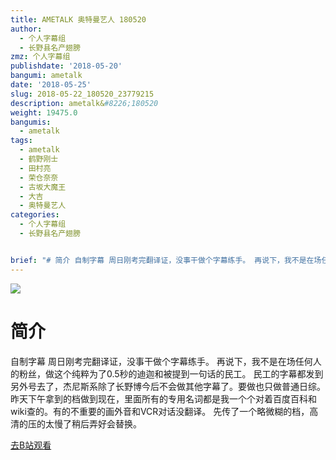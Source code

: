 ```yaml
---
title: AMETALK 奥特曼艺人 180520
author:
  - 个人字幕组
  - 长野县名产翅膀
zmz: 个人字幕组
publishdate: '2018-05-20'
bangumi: ametalk
date: '2018-05-25'
slug: 2018-05-22_180520_23779215
description: ametalk&#8226;180520
weight: 19475.0
bangumis:
  - ametalk
tags:
  - ametalk
  - 鹤野刚士
  - 田村亮
  - 荣仓奈奈
  - 古坂大魔王
  - 大吉
  - 奥特曼艺人
categories:
  - 个人字幕组
  - 长野县名产翅膀


brief: "# 简介 自制字幕 周日刚考完翻译证，没事干做个字幕练手。 再说下，我不是在场任何人的粉丝，做这个纯粹为了0.5秒的迪迦和被提到一句话的民工。 民工的字幕都发到另外号去了，杰尼斯系除了长野博今后不会做其他字幕了。要做也只做普通日综。 昨天下午拿到的档做到现在，里面所有的专用名词都是我一个个对着百度百科和wiki查的。有的不重要的画外音和VCR对话没翻译。 先传了一个略微糊的档，高清的压的太慢了稍后弄好会替换。"
---
```

![](https://i.imgur.com/V8CZakW.jpg)
# 简介  
自制字幕
周日刚考完翻译证，没事干做个字幕练手。
再说下，我不是在场任何人的粉丝，做这个纯粹为了0.5秒的迪迦和被提到一句话的民工。
民工的字幕都发到另外号去了，杰尼斯系除了长野博今后不会做其他字幕了。要做也只做普通日综。
昨天下午拿到的档做到现在，里面所有的专用名词都是我一个个对着百度百科和wiki查的。有的不重要的画外音和VCR对话没翻译。
先传了一个略微糊的档，高清的压的太慢了稍后弄好会替换。  

[去B站观看](https://www.bilibili.com/video/av23779215/)
 
